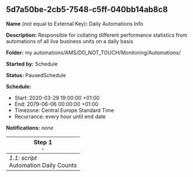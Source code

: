 ## 5d7a50be-2cb5-7548-c5ff-040bb14ab8c8

**Name** (not equal to External Key)**:** Daily Automations Info

**Description:** Responsible for collating different performance statistics from automations of all live business units on a daily basis

**Folder:** my automations/AMS/DO_NOT_TOUCH/Monitoring/Automations/

**Started by:** Schedule

**Status:** PausedSchedule

**Schedule:**

* Start: 2020-03-29 19:00:00 +01:00
* End: 2079-06-06 00:00:00 +01:00
* Timezone: Central Europe Standard Time
* Recurrance: every hour until end date

**Notifications:** _none_


| Step 1<br>_<small>-</small>_ |
| --- |
| _1.1: script_<br>Automation Daily Counts |
